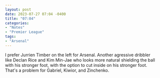 ```yaml
---
layout: post
date: 2023-07-27 07:04 -0400
title: "07:04"
categories:
- "Notes"
- "Premier League"
tags:
- "Arsenal"
---
```


I prefer Jurrien Timber on the left for Arsenal. Another agressive dribbler like Declan Rice and Kim Min-Jae who looks more natural shielding the ball with his stronger foot, with the option to cut inside on his stronger foot. That's a problem for Gabriel, Kiwior, and Zinchenko. 
